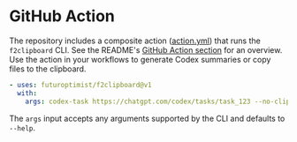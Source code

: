 # GitHub Action

The repository includes a composite action ([action.yml](../action.yml)) that runs the
`f2clipboard` CLI. See the README's [GitHub Action section](../README.md#github-action) for an
overview. Use the action in your workflows to generate Codex summaries or copy files to the
clipboard.

```yaml
- uses: futuroptimist/f2clipboard@v1
  with:
    args: codex-task https://chatgpt.com/codex/tasks/task_123 --no-clipboard
```

The `args` input accepts any arguments supported by the CLI and defaults to
`--help`.
